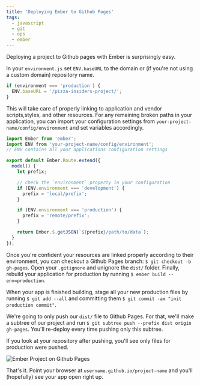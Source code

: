 ```yaml
---
title: 'Deploying Ember to Github Pages'
tags:
  - javascript
  - git
  - ops
  - ember
---
```


Deploying a project to Github pages with Ember is surprisingly easy.

In your `environment.js` set `ENV.baseURL` to the domain or (if you're not using a custom domain) repository name.

```javascript
if (environment === 'production') {
  ENV.baseURL = '/pizza-insiders-project/';
}
```

This will take care of properly linking to application and vendor scripts,styles, and other resources. For any remaining broken paths in your application, you can import your configuration settings from `your-project-name/config/environment` and set variables accordingly.

```javascript
import Ember from 'ember';
import ENV from 'your-project-name/config/environment';
// ENV contains all your applications configuration settings

export default Ember.Route.extend({
  model() {
    let prefix;

    // check the `environment` property in your configuration
    if (ENV.environment === 'development') {
      prefix = 'local/prefix';
    }

    if (ENV.environment === 'production') {
      prefix = 'remote/prefix';
    }

    return Ember.$.getJSON(`${prefix}/path/to/data`);
  }
});
```

Once you're confident your resources are linked properly according to their environment, you can checkout a Github Pages branch: `$ git checkout -b gh-pages`. Open your `.gitignore` and unignore the `dist/` folder. Finally, rebuild your application for production by running `$ ember build --env=production`.

When your app is finished building, stage all your new production files by running `$ git add --all` and committing them `$ git commit -am "init production commit"`.

We're going to only push our `dist/` file to Github Pages. For that, we'll make a subtree of our project and run `$ git subtree push --prefix dist origin gh-pages`.  You'll re-deploy every time pushing only this subtree.

If you look at your repository after pushing, you'll see only files for production were pushed.

![Ember Project on Github Pages](/img/subtree.png)

That's it. Point your browser at `username.github.io/project-name` and you'll (hopefully) see your app open right up.